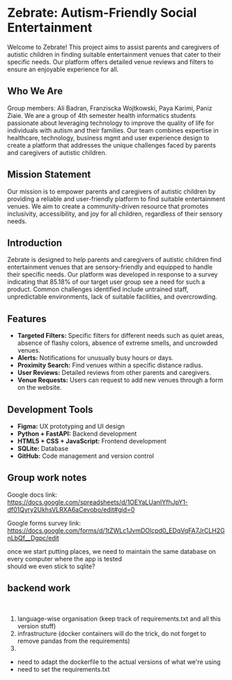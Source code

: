 # Zebrate: Autism-Friendly Social Entertainment

Welcome to Zebrate! This project aims to assist parents and caregivers of autistic children in finding suitable entertainment venues that cater to their specific needs. Our platform offers detailed venue reviews and filters to ensure an enjoyable experience for all.


## Who We Are
Group members: Ali Badran, Franziscka Wojtkowski, Paya Karimi, Paniz Ziaie.
We are a group of 4th semester health informatics students passionate about leveraging technology to improve the quality of life for individuals with autism and their families. Our team combines expertise in healthcare, technology, business mgmt and user experience design to create a platform that addresses the unique challenges faced by parents and caregivers of autistic children.

## Mission Statement
Our mission is to empower parents and caregivers of autistic children by providing a reliable and user-friendly platform to find suitable entertainment venues. We aim to create a community-driven resource that promotes inclusivity, accessibility, and joy for all children, regardless of their sensory needs.

## Introduction
Zebrate is designed to help parents and caregivers of autistic children find entertainment venues that are sensory-friendly and equipped to handle their specific needs. Our platform was developed in response to a survey indicating that 85.18% of our target user group see a need for such a product. Common challenges identified include untrained staff, unpredictable environments, lack of suitable facilities, and overcrowding.

## Features
- **Targeted Filters:** Specific filters for different needs such as quiet areas, absence of flashy colors, absence of extreme smells, and uncrowded venues.
- **Alerts:** Notifications for unusually busy hours or days.
- **Proximity Search:** Find venues within a specific distance radius.
- **User Reviews:** Detailed reviews from other parents and caregivers.
- **Venue Requests:** Users can request to add new venues through a form on the website.

## Development Tools
- **Figma:** UX prototyping and UI design
- **Python + FastAPI:** Backend development
- **HTML5 + CSS + JavaScript:** Frontend development
- **SQLite:** Database
- **GitHub:** Code management and version control





## Group work notes
Google docs link: https://docs.google.com/spreadsheets/d/1OEYaLUanIYfhJpY1-df01Qyry2UkhsVLRXA6aCevobo/edit#gid=0
<br>

Google forms survey link: https://docs.google.com/forms/d/1tZWLc1JvmDOlcpd0_EDqVqFA7JrCLH2GnLbQf__Dgpc/edit
<br>



once we start putting places, we need to maintain the same database on every computer where the app is tested <br>
should we even stick to sqlite?

## backend work
<br>

1. language-wise organisation (keep track of requirements.txt and all this version stuff)
2. infrastructure (docker containers will do the trick, do not forget to remove pandas from the requirements)
3. 

- need to adapt the dockerfile to the actual versions of what we're using 
- need to set the requirements.txt
